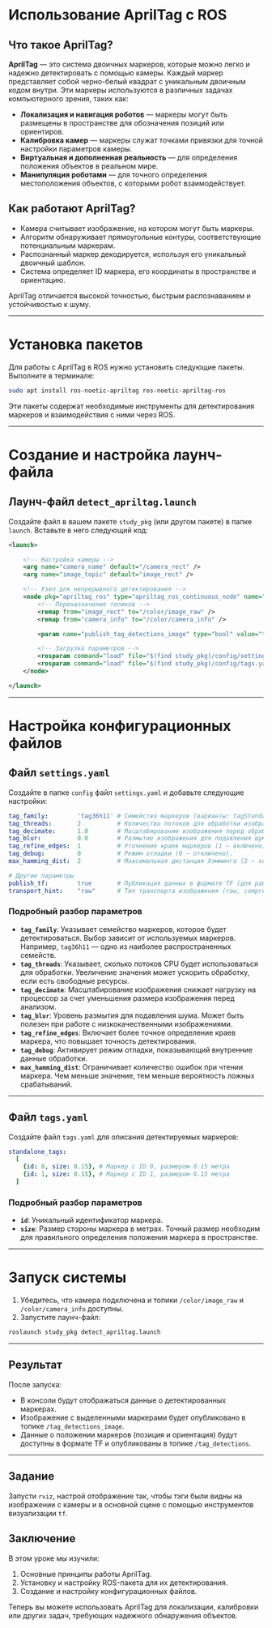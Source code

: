 # Использование AprilTag с ROS

## Что такое AprilTag?

**AprilTag** — это система двоичных маркеров, которые можно легко и надежно детектировать с помощью камеры. Каждый маркер представляет собой черно-белый квадрат с уникальным двоичным кодом внутри. Эти маркеры используются в различных задачах компьютерного зрения, таких как:

- **Локализация и навигация роботов** — маркеры могут быть размещены в пространстве для обозначения позиций или ориентиров.
- **Калибровка камер** — маркеры служат точками привязки для точной настройки параметров камеры.
- **Виртуальная и дополненная реальность** — для определения положения объектов в реальном мире.
- **Манипуляция роботами** — для точного определения местоположения объектов, с которыми робот взаимодействует.

## Как работают AprilTag?

- Камера считывает изображение, на котором могут быть маркеры.
- Алгоритм обнаруживает прямоугольные контуры, соответствующие потенциальным маркерам.
- Распознанный маркер декодируется, используя его уникальный двоичный шаблон.
- Система определяет ID маркера, его координаты в пространстве и ориентацию.

AprilTag отличается высокой точностью, быстрым распознаванием и устойчивостью к шуму.

---

# Установка пакетов

Для работы с AprilTag в ROS нужно установить следующие пакеты. Выполните в терминале:

```bash
sudo apt install ros-noetic-apriltag ros-noetic-apriltag-ros
```

Эти пакеты содержат необходимые инструменты для детектирования маркеров и взаимодействия с ними через ROS.

---

# Создание и настройка лаунч-файла

## Лаунч-файл `detect_apriltag.launch`

Создайте файл в вашем пакете `study_pkg` (или другом пакете) в папке `launch`. Вставьте в него следующий код:

```xml
<launch>

    <!-- Настройка камеры -->
    <arg name="camera_name" default="/camera_rect" />
    <arg name="image_topic" default="image_rect" />

    <!-- Узел для непрерывного детектирования -->
    <node pkg="apriltag_ros" type="apriltag_ros_continuous_node" name="apriltag_ros_continuous_node" clear_params="true" output="screen">
        <!-- Переназначение топиков -->
        <remap from="image_rect" to="/color/image_raw" />
        <remap from="camera_info" to="/color/camera_info" />

        <param name="publish_tag_detections_image" type="bool" value="true" /><!-- default: false -->

        <!-- Загрузка параметров -->
        <rosparam command="load" file="$(find study_pkg)/config/settings.yaml" />
        <rosparam command="load" file="$(find study_pkg)/config/tags.yaml" />
    </node>

</launch>
```

---

# Настройка конфигурационных файлов

## Файл `settings.yaml`

Создайте в папке `config` файл `settings.yaml` и добавьте следующие настройки:

```yaml
tag_family:        'tag36h11' # Семейство маркеров (варианты: tagStandard52h13, tagStandard41h12, tag36h11 и т.д.)
tag_threads:       2          # Количество потоков для обработки изображений.
tag_decimate:      1.0        # Масштабирование изображения перед обработкой (1.0 — без изменений).
tag_blur:          0.0        # Размытие изображения для подавления шума (0 — отключено).
tag_refine_edges:  1          # Уточнение краев маркеров (1 — включено).
tag_debug:         0          # Режим отладки (0 — отключено).
max_hamming_dist:  2          # Максимальная дистанция Хэмминга (2 — хороший выбор для надежности).

# Другие параметры
publish_tf:        true       # Публикация данных в формате TF (для работы с пространственными координатами).
transport_hint:    "raw"      # Тип транспорта изображения (raw, compressed и т.д.).
```

### Подробный разбор параметров

- **`tag_family`**: Указывает семейство маркеров, которое будет детектироваться. Выбор зависит от используемых маркеров. Например, `tag36h11` — одно из наиболее распространенных семейств.
- **`tag_threads`**: Указывает, сколько потоков CPU будет использоваться для обработки. Увеличение значения может ускорить обработку, если есть свободные ресурсы.
- **`tag_decimate`**: Масштабирование изображения снижает нагрузку на процессор за счет уменьшения размера изображения перед анализом.
- **`tag_blur`**: Уровень размытия для подавления шума. Может быть полезен при работе с низкокачественными изображениями.
- **`tag_refine_edges`**: Включает более точное определение краев маркера, что повышает точность детектирования.
- **`tag_debug`**: Активирует режим отладки, показывающий внутренние данные обработки.
- **`max_hamming_dist`**: Ограничивает количество ошибок при чтении маркера. Чем меньше значение, тем меньше вероятность ложных срабатываний.

---

## Файл `tags.yaml`

Создайте файл `tags.yaml` для описания детектируемых маркеров:

```yaml
standalone_tags:
  [
    {id: 0, size: 0.15}, # Маркер с ID 0, размером 0.15 метра
    {id: 1, size: 0.15}, # Маркер с ID 1, размером 0.15 метра
  ]
```

### Подробный разбор параметров

- **`id`**: Уникальный идентификатор маркера.
- **`size`**: Размер стороны маркера в метрах. Точный размер необходим для правильного определения положения маркера в пространстве.

---

# Запуск системы

1. Убедитесь, что камера подключена и топики `/color/image_raw` и `/color/camera_info` доступны.
2. Запустите лаунч-файл:

```bash
roslaunch study_pkg detect_apriltag.launch
```

---

## Результат

После запуска:
- В консоли будут отображаться данные о детектированных маркерах.
- Изображение с выделенными маркерами будет опубликовано в топике `/tag_detections_image`.
- Данные о положении маркеров (позиция и ориентация) будут доступны в формате TF и опубликованы в топике `/tag_detections`.

---

## Задание

Запусти `rviz`, настрой отображение так, чтобы тэги были видны на изображении с камеры и в основной сцене с помощью инструментов визуализации `tf`.

## Заключение

В этом уроке мы изучили:
1. Основные принципы работы AprilTag.
2. Установку и настройку ROS-пакета для их детектирования.
3. Создание и настройку конфигурационных файлов.

Теперь вы можете использовать AprilTag для локализации, калибровки или других задач, требующих надежного обнаружения объектов.